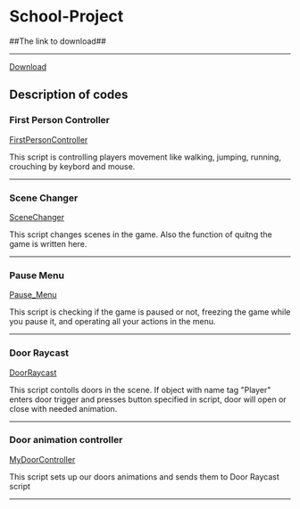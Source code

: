 # School-Project
##The link to download##
****
[Download](https://drive.google.com/drive/folders/1wuWEaa20q0egjENpYjKyBXr4Zu-Og7Il?usp=sharing)
## Description of codes ##
### First Person Controller ###
[FirstPersonController](https://github.com/1ce2k/School-Project/blob/main/School%20Project/Assets/ModularFirstPersonController/FirstPersonController/FirstPersonController.cs)

This script is controlling players movement like walking, jumping, running, crouching by keybord and mouse.
****
### Scene Changer ### 
[SceneChanger](https://github.com/1ce2k/School-Project/blob/main/School%20Project/Assets/Scripts/Scene/SceneChanger.cs)

This script changes scenes in the game. Also the function of quitng the game is written here.
****
### Pause Menu ###
[Pause_Menu](https://github.com/1ce2k/School-Project/blob/main/School%20Project/Assets/Scripts/Pause/Pause_Menu.cs)

This script is checking if the game is paused or not, freezing the game while you pause it, and operating all your actions in the menu.
****
### Door Raycast ###
[DoorRaycast](https://github.com/1ce2k/School-Project/blob/main/School%20Project/Assets/Scripts/Doors/DoorRaycast.cs)

This script contolls doors in the scene. If object with name tag "Player" enters door trigger and presses button specified in script, door will open or close with needed animation.
****
### Door animation controller ###
[MyDoorController](https://github.com/1ce2k/School-Project/blob/main/School%20Project/Assets/Scripts/Doors/MyDoorController.cs)

This script sets up our doors animations and sends them to Door Raycast script
****
